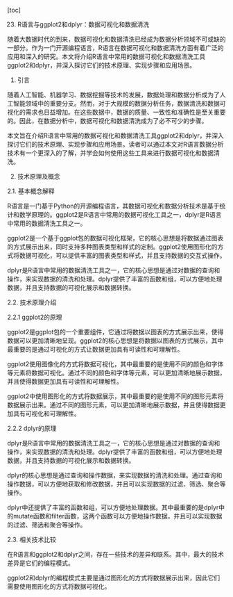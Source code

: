 
[toc]                    
                
                
23. R语言与ggplot2和dplyr：数据可视化和数据清洗

随着大数据时代的到来，数据可视化和数据清洗已经成为数据分析领域不可或缺的一部分。作为一门开源编程语言，R语言在数据可视化和数据清洗方面有着广泛的应用和深入的研究。本文将介绍R语言中常用的数据可视化和数据清洗工具ggplot2和dplyr，并深入探讨它们的技术原理、实现步骤和应用场景。

1. 引言

随着人工智能、机器学习、数据挖掘等技术的发展，数据处理和数据分析成为了人工智能领域中的重要分支。然而，对于大规模的数据分析任务，数据清洗和数据可视化的需求也日益增加。在这些数据中，数据的质量、一致性和准确性是至关重要的。因此，在数据分析中，数据可视化和数据清洗成为了必不可少的步骤。

本文旨在介绍R语言中常用的数据可视化和数据清洗工具ggplot2和dplyr，并深入探讨它们的技术原理、实现步骤和应用场景。读者可以通过本文对R语言数据分析技术有一个更深入的了解，并学会如何使用这些工具来进行数据可视化和数据清洗。

2. 技术原理及概念

2.1. 基本概念解释

R语言是一门基于Python的开源编程语言，其数据可视化和数据分析技术是基于统计和数学原理的。ggplot2是R语言中常用的数据可视化工具之一，dplyr是R语言中常用的数据清洗工具之一。

ggplot2是一个基于ggplot包的数据可视化框架，它的核心思想是将数据通过图表的方式展示出来，同时支持多种图表类型和样式的定制。ggplot2使用图形化的方式将数据可视化，可以提供丰富的图表类型和样式，并且支持数据的交互式操作。

dplyr是R语言中常用的数据清洗工具之一，它的核心思想是通过对数据的查询和操作，来实现数据的清洗和处理。dplyr提供了丰富的函数和组，可以方便地处理数据，并且支持数据的可视化展示和数据转换。

2.2. 技术原理介绍

2.2.1 ggplot2的原理

ggplot2是ggplot包的一个重要组件，它通过将数据以图表的方式展示出来，使得数据可以更加清晰地呈现。ggplot2的核心思想是将数据以图表的方式展示，其中最重要的是通过可视化的方式让数据更加具有可读性和可理解性。

ggplot2使用图像化的方式将数据可视化，其中最重要的是使用不同的颜色和字体等元素将数据可视化。通过不同的颜色和字体等元素，可以更加清晰地展示数据，并且使得数据更加具有可读性和可理解性。

ggplot2中使用图形化的方式将数据展示，其中最重要的是使用不同的图形元素将数据展示出来。通过不同的图形元素，可以更加清晰地展示数据，并且使得数据更加具有可视化和可理解性。

2.2.2 dplyr的原理

dplyr是R语言中常用的数据清洗工具之一，它的核心思想是通过对数据的查询和操作，来实现数据的清洗和处理。dplyr提供了丰富的函数和组，可以方便地处理数据，并且支持数据的可视化展示和数据转换。

dplyr的核心思想是通过查询和操作数据，来实现数据的清洗和处理。通过查询和操作数据，可以方便地获取和修改数据，并且可以实现数据的过滤、筛选、聚合等操作。

dplyr中还提供了丰富的函数和组，可以方便地处理数据。其中最重要的是dplyr中的mutate函数和filter函数，这两个函数可以方便地操作数据，并且可以实现数据的过滤、筛选和聚合等操作。

2.3. 相关技术比较

在R语言和ggplot2和dplyr之间，存在一些技术的差异和联系。其中，最大的技术差异是它们的编程模式。

ggplot2和dplyr的编程模式主要是通过图形化的方式将数据展示出来，因此它们需要使用图形化的方式将数据可视化。

